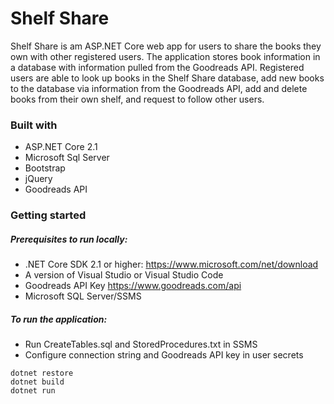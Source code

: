 # Shelf Share

Shelf Share is am ASP.NET Core web app for users to share the books they own with other registered users. The application stores book information in a database with information pulled from the Goodreads API. Registered users are able to look up books in the Shelf Share database, add new books to the database via information from the Goodreads API, add and delete books from their own shelf, and request to follow other users.

### Built with
- ASP.NET Core 2.1
- Microsoft Sql Server
- Bootstrap
- jQuery
- Goodreads API

### Getting started

##### Prerequisites to run locally:

- .NET Core SDK 2.1 or higher: https://www.microsoft.com/net/download
- A version of Visual Studio or Visual Studio Code
- Goodreads API Key https://www.goodreads.com/api
- Microsoft SQL Server/SSMS

##### To run the application:

- Run CreateTables.sql and StoredProcedures.txt in SSMS
- Configure connection string and Goodreads API key in user secrets
 ```
 dotnet restore
 dotnet build
 dotnet run
```